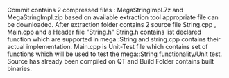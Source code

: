 Commit contains 2 compressed files : MegaStringImpl.7z and MegaStringImpl.zip based on available extraction tool appropriate file can be downloaded.
After extraction folder contains 2 source file String.cpp , Main.cpp and a Header file "String.h"
String.h contains list declared function which are supported in mega::String and string.cpp contains their actual implementation.
Main.cpp is Unit-Test file which contains set of functions which will be used to test the mega::String functionality/Unit test.
Source has already been compiled on QT and Build Folder contains built binaries.
